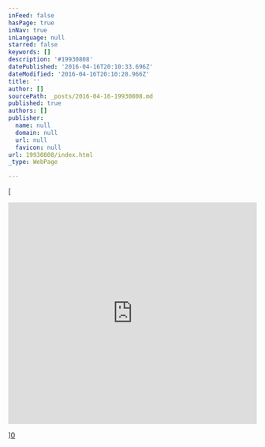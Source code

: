 ```yaml
---
inFeed: false
hasPage: true
inNav: true
inLanguage: null
starred: false
keywords: []
description: '#19930808'
datePublished: '2016-04-16T20:10:33.696Z'
dateModified: '2016-04-16T20:10:28.966Z'
title: ''
author: []
sourcePath: _posts/2016-04-16-19930808.md
published: true
authors: []
publisher:
  name: null
  domain: null
  url: null
  favicon: null
url: 19930808/index.html
_type: WebPage

---
```

[

<iframe width=" 100%" height="450" scrolling="no" frameborder="no" src="https://w.soundcloud.com/player/?url=https%3A//api.soundcloud.com/playlists/134266181&amp;color=ff5500&amp;auto_play=false&amp;hide_related=false&amp;show_comments=true&amp;show_user=true&amp;show_reposts=false" style="">19930808</iframe>

][0]

[0]: href